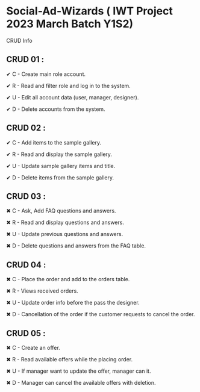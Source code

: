 # Social-Ad-Wizards ( IWT Project 2023 March Batch Y1S2)

CRUD Info

## CRUD 01 :

✔   C - Create main role account.

✔   R - Read and filter role and log in to the system.

✔   U - Edit all account data (user, manager, designer).

✔   D - Delete accounts from the system.


## CRUD 02 :

✔   C - Add items to the sample gallery.

✔   R - Read and display the sample gallery.

✔   U - Update sample gallery items and title.

✔   D - Delete items from the sample gallery.


## CRUD 03 :

✖   C - Ask, Add FAQ questions and answers.

✖   R - Read and display questions and answers.

✖   U - Update previous questions and answers.

✖   D - Delete questions and answers from the FAQ table.


## CRUD 04 :

✖   C - Place the order and add to the orders table.

✖   R - Views received orders.

✖   U - Update order info before the pass the designer.

✖   D - Cancellation of the order if the customer requests to cancel the order.


## CRUD 05 :

✖   C - Create an offer.

✖   R - Read available offers while the placing order.

✖   U - If manager want to update the offer, manager can it.

✖   D - Manager can cancel the available offers with deletion.
